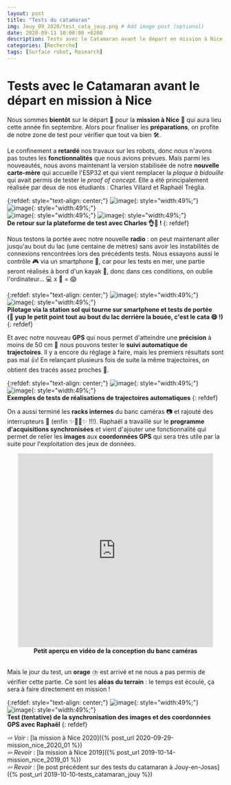 ```yaml
---
layout: post
title: "Tests du catamaran"
img: Jouy_09_2020/test_cata_jouy.png # Add image post (optional)
date: 2020-09-11 10:00:00 +0200
description: Tests avec le Catamaran avant le départ en mission à Nice
categories: [Recherche]
tags: [Surface robot, Research]
---
```


# Tests avec le Catamaran avant le départ en mission à Nice 

Nous sommes **bientôt** sur le départ 🎒 pour la **mission à Nice** 🌊 qui aura lieu cette année fin septembre. Alors pour finaliser les **préparations**, on profite de notre zone de test pour vérifier que tout va bien 🛠️. 


Le confinement a **retardé** nos travaux sur les robots, donc nous n'avons pas toutes les **fonctionnalités** que nous avions prévues. Mais parmi les nouveautés, nous avons maintenant la version stabilisée de notre **nouvelle carte-mère** qui accueille l'ESP32 et qui vient remplacer la *plaque à bidouille* qui avait permis de tester le *proof of concept*. Elle a été principalement réalisée par deux de nos étudiants : Charles Villard et Raphaël Tréglia. 


 {:refdef: style="text-align: center;"}
 ![image]({{site.baseurl}}/assets/img/Jouy_09_2020/test_cata_01.jpg){: style="width:49%;"}  ![image]({{site.baseurl}}/assets/img/Jouy_09_2020/test_cata_02.jpg){: style="width:49%;"} <br/>
  ![image]({{site.baseurl}}/assets/img/Jouy_09_2020/test_cata_03.jpg){: style="width:49%;"}
  ![image]({{site.baseurl}}/assets/img/Jouy_09_2020/test_cata_04.jpg){: style="width:49%;"}<br/>
 **De retour sur la plateforme de test avec Charles 👌🚀 !**
 {: refdef}


Nous testons la portée avec notre nouvelle **radio** : on peut maintenant aller jusqu'au bout du lac (une centaine de mètres) sans avoir les instabilités de connexions rencontrées lors des précédents tests. Nous essayons aussi le contrôle 🎮 via un smartphone 📱, car pour les tests en mer, une partie seront réalisés à bord d'un kayak 🚣‍, donc dans ces conditions, on oublie l'ordinateur... 💻 x 🌊 = 😱

 {:refdef: style="text-align: center;"}
 ![image]({{site.baseurl}}/assets/img/Jouy_09_2020/test_cata_05.jpg){: style="width:49%;"}  ![image]({{site.baseurl}}/assets/img/Jouy_09_2020/test_cata_06.jpg){: style="width:49%;"} <br/>
 **Pilotage via la station sol qui tourne sur smartphone et tests de portée<br/>(🧐 yup le petit point tout au bout du lac derrière la bouée, c'est le cata 😄 !)**
 {: refdef}

 
 
 Et avec notre nouveau **GPS** qui nous permet d'atteindre une **précision** à moins de 50 cm 📍 nous pouvons tester le **suivi automatique de trajectoires**. Il y a encore du réglage à faire, mais les premiers résultats sont pas mal 👍! En relançant plusieurs fois de suite la même trajectoires, on obtient des tracés assez proches 🙂.
 
 
 {:refdef: style="text-align: center;"}
 ![image]({{site.baseurl}}/assets/img/Jouy_09_2020/test_cata_07.png){: style="width:49%;"}  ![image]({{site.baseurl}}/assets/img/Jouy_09_2020/test_cata_08.png){: style="width:49%;"} <br/>
 **Exemples de tests de réalisations de trajectoires automatiques**
 {: refdef}


On a aussi terminé les **racks internes** du banc caméras 📷 et rajouté des interrupteurs 🛑 (enfin ✨💃🕺✨ !!!). Raphaël a travaillé sur le **programme d'acquisitions synchronisées** et vient d'ajouter une fonctionnalité qui permet de relier les **images** aux **coordonnées GPS** qui sera très utile par la suite pour l'exploitation des jeux de données. 


<center>
<iframe src="https://www.youtube.com/embed/L9jGiOAH1K4" style="width: 90%; min-height:450px; border:none;overflow:hidden" scrolling="no" frameborder="0" allowTransparency="true" allowFullScreen="true"></iframe>
<br/><strong>Petit aperçu en vidéo de la conception du banc caméras</strong>
</center>

<br/>Mais le jour du test, un **orage** ⛈️ est arrivé et ne nous a pas permis de vérifier cette partie. Ce sont les **aléas du terrain** : le temps est écoulé, ça sera à faire directement en mission !

 {:refdef: style="text-align: center;"}
 ![image]({{site.baseurl}}/assets/img/Jouy_09_2020/test_cata_09.jpg){: style="width:49%;"}  ![image]({{site.baseurl}}/assets/img/Jouy_09_2020/test_cata_10.jpg){: style="width:49%;"} <br/>
 **Test (tentative) de la synchronisation des images et des coordonnées GPS avec Raphaël**
 {: refdef}
 
 

*&#x21E8; Voir* : [la mission à Nice 2020]({% post_url 2020-09-29-mission_nice_2020_01 %})<br/>
*&#x21E6; Revoir* : [la mission à Nice 2019]({% post_url 2019-10-14-mission_nice_2019_01 %})<br/>
*&#x21E6; Revoir* : [le post précédent sur des tests du catamaran à Jouy-en-Josas]({% post_url 2019-10-10-tests_catamaran_jouy %})<br/>
